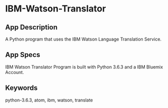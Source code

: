 # IBM-Watson-Translator

## App Description

A Python program that uses the IBM Watson Language Translation Service.

## App Specs

IBM Watson Translator Program is built with Python 3.6.3 and a IBM Bluemix Account.

## Keywords

python-3.6.3, atom, ibm, watson, translate
